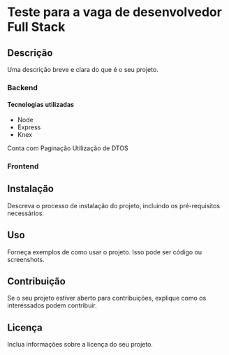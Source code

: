 # Teste para a vaga de desenvolvedor Full Stack

## Descrição

Uma descrição breve e clara do que é o seu projeto.

### Backend

#### Tecnologias utilizadas

- Node
- Express
- Knex

Conta com Paginação
Utilização de DTOS


### Frontend

## Instalação

Descreva o processo de instalação do projeto, incluindo os pré-requisitos necessários.

## Uso

Forneça exemplos de como usar o projeto. Isso pode ser código ou screenshots.

## Contribuição

Se o seu projeto estiver aberto para contribuições, explique como os interessados podem contribuir.

## Licença

Inclua informações sobre a licença do seu projeto.